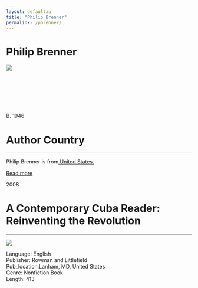 ```yaml
---
layout: defaultau
title: "Philip Brenner"
permalink: /pbrenner/
---
```

<div class="content">
    <h1>Philip Brenner</h1>
    <div class="quote">
        <div><img src="https://static.wixstatic.com/media/16aa54_d4c6423a128f41fdba8ed0093fb9fc2b~mv2.jpg/v1/fill/w_286,h_420,al_c,lg_1,q_80,enc_auto/Young%20Artist.jpg" class="logo"></div>
    </div>
    <div class="timeline">
        <div style="padding-bottom:100px;"></div>
        <div class="block">
            <div class="date right"><p class="right"> B. 1946 </p></div>
            <div class="dot"></div>
            <div class="left first">
            <div class="author_country">
                <h1>Author Country</h1><hr>
            <div class="aclocation"><p> Philip Brenner is from<a href="{{ site.baseurl }}/1"> United States.</a></p></div>
              <div class="acreadmore">  <a href="#" target="_blank">Read more</a></div>
            </div>
            </div>
        </div>
        <div class="block">
            <div class="date left"><p class="left">2008</p></div>
            <div class="dot"></div>
            <div class="right hide">
                <h1>A Contemporary Cuba Reader: Reinventing the Revolution</h1><hr>
                <p><img src="https://images-na.ssl-images-amazon.com/images/I/51mqDTRK+lL._SX348_BO1,204,203,200_.jpg"></p>
 			<p> Language: English <br/>
                Publisher: Rowman and Littlefield <br/>
                Pub_location:Lanham, MD, United States <br/>
                Genre: Nonfiction Book <br/>
                Length: 413 <br/>                </p>
            </div>
        </div>
  <!-- partial -->
<script src='https://cdnjs.cloudflare.com/ajax/libs/jquery/3.1.1/jquery.min.js'></script><script  src="{{ site.baseurl }}/assets/js/authorscript.js"></script>